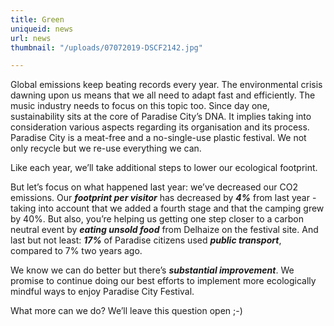 ```yaml
---
title: Green
uniqueid: news
url: news
thumbnail: "/uploads/07072019-DSCF2142.jpg"

---
```

Global emissions keep beating records every year. The environmental crisis dawning upon us means that we all need to adapt fast and efficiently. The music industry needs to focus on this topic too. Since day one, sustainability sits at the core of Paradise City’s DNA. It implies taking into consideration various aspects regarding its organisation and its process. Paradise City is a meat-free and a no-single-use plastic festival. We not only recycle but we re-use everything we can.

Like each year, we’ll take additional steps to lower our ecological footprint.

But let’s focus on what happened last year: we’ve decreased our CO2 emissions. Our **_footprint per visitor_** has decreased by **_4%_** from last year - taking into account that we added a fourth stage and that the camping grew by 40%. But also, you’re helping us getting one step closer to a carbon neutral event by **_eating unsold food_** from Delhaize on the festival site. And last but not least: **_17%_** of Paradise citizens used **_public transport_**, compared to 7% two years ago.

We know we can do better but there’s **_substantial improvement_**. We promise to continue doing our best efforts to implement more ecologically mindful ways to enjoy Paradise City Festival.

What more can we do? We’ll leave this question open ;-)